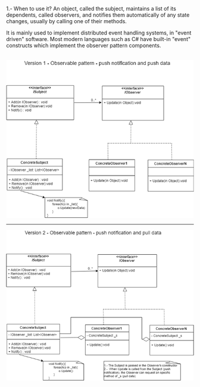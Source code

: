 1.- When to use it? 
An object, called the subject, maintains a list of its dependents, called observers, and notifies them automatically of any state changes, usually by calling one of their methods.

It is mainly used to implement distributed event handling systems, in "event driven" software. Most modern languages such as C# have built-in "event" constructs which implement the observer pattern components.

<br><img src="../images/Observer1.png"></br>
<hr><img src="../images/Observer2.png"></hr>